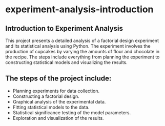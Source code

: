 # experiment-analysis-introduction

## Introduction to Experiment Analysis

This project presents a detailed analysis of a factorial design experiment and its statistical analysis using Python. The experiment involves the production of cupcakes by varying the amounts of flour and chocolate in the recipe. The steps include everything from planning the experiment to constructing statistical models and visualizing the results.

## The steps of the project include:

* Planning experiments for data collection.
* Constructing a factorial design.
* Graphical analysis of the experimental data.
* Fitting statistical models to the data.
* Statistical significance testing of the model parameters.
* Exploration and visualization of the results.